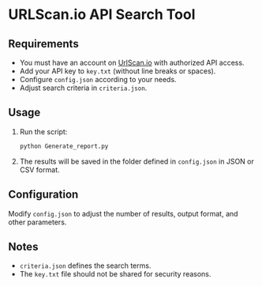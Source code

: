 # URLScan.io API Search Tool

## Requirements
- You must have an account on [UrlScan.io](https://urlscan.io/) with authorized API access.
- Add your API key to `key.txt` (without line breaks or spaces).
- Configure `config.json` according to your needs.
- Adjust search criteria in `criteria.json`.

## Usage
1. Run the script:
   ```bash
   python Generate_report.py
   ```
2. The results will be saved in the folder defined in `config.json` in JSON or CSV format.

## Configuration
Modify `config.json` to adjust the number of results, output format, and other parameters.

## Notes
- `criteria.json` defines the search terms.
- The `key.txt` file should not be shared for security reasons.

